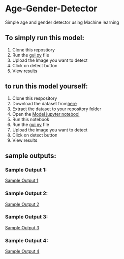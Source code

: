 # Age-Gender-Detector
Simple age and gender detector using Machine learning
## To simply run this model:
1. Clone this repostiory
2. Run the [gui.py](https://github.com/vinoothna-28/Age-Gender-Detector/blob/main/gui.p) file
3. Upload the Image you want to detect
4. Click on detect button
5. View results

## to run this model yourself:
1. Clone this respository
2. Download the dataset from[here](https://www.kaggle.com/datasets/jangedoo/utkface-new?resource=download)
3. Extract the dataset to your repository folder
4.  Open the [Model jupyter notebool](https://github.com/vinoothna-28/Age-Gender-Detector/blob/main/Model.ipynb)
5. Run this notebook
6. Run the [gui.py](https://github.com/vinoothna-28/Age-Gender-Detector/blob/main/gui.py) file
7. Upload the image you want to detect
8. Click on detect button
9. View results

## sample outputs:
### Sample Output 1:
[Sample Output 1](https://github.com/vinoothna-28/Age-Gender-Detector/blob/main/Output_Image_1.PNG)
### Sample Output 2:
[Sample Output 2](https://github.com/vinoothna-28/Age-Gender-Detector/blob/main/Output_Image_2.PNG)
### Sample Output 3:
[Sample Output 3]()
### Sample Output 4:
[Sample Output 4]()
   
